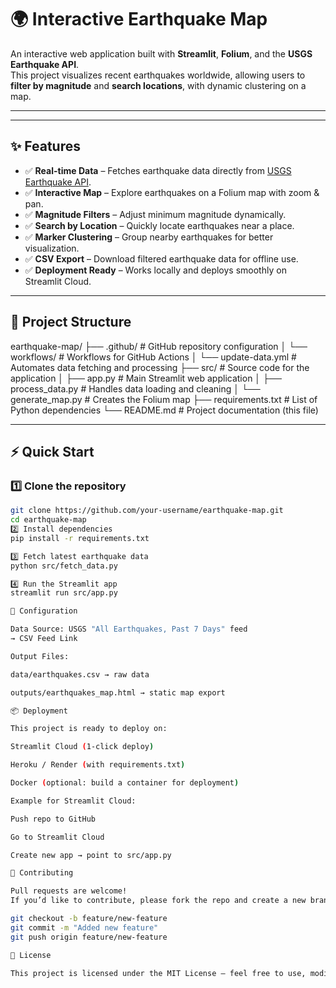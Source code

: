 # 🌍 Interactive Earthquake Map

An interactive web application built with **Streamlit**, **Folium**, and the **USGS Earthquake API**.  
This project visualizes recent earthquakes worldwide, allowing users to **filter by magnitude** and **search locations**, with dynamic clustering on a map.  

---

---

## ✨ Features

- ✅ **Real-time Data** – Fetches earthquake data directly from [USGS Earthquake API](https://earthquake.usgs.gov/).
- ✅ **Interactive Map** – Explore earthquakes on a Folium map with zoom & pan.
- ✅ **Magnitude Filters** – Adjust minimum magnitude dynamically.
- ✅ **Search by Location** – Quickly locate earthquakes near a place.
- ✅ **Marker Clustering** – Group nearby earthquakes for better visualization.
- ✅ **CSV Export** – Download filtered earthquake data for offline use.
- ✅ **Deployment Ready** – Works locally and deploys smoothly on Streamlit Cloud.

---

## 📂 Project Structure

earthquake-map/
├── .github/                      # GitHub repository configuration
│   └── workflows/                # Workflows for GitHub Actions
│       └── update-data.yml       # Automates data fetching and processing
├── src/                          # Source code for the application
│   ├── app.py                    # Main Streamlit web application
│   ├── process_data.py           # Handles data loading and cleaning
│   └── generate_map.py           # Creates the Folium map
├── requirements.txt              # List of Python dependencies
└── README.md                     # Project documentation (this file)



---

## ⚡ Quick Start

### 1️⃣ Clone the repository
```bash
git clone https://github.com/your-username/earthquake-map.git
cd earthquake-map
2️⃣ Install dependencies
pip install -r requirements.txt

3️⃣ Fetch latest earthquake data
python src/fetch_data.py

4️⃣ Run the Streamlit app
streamlit run src/app.py

🔧 Configuration

Data Source: USGS "All Earthquakes, Past 7 Days" feed
→ CSV Feed Link

Output Files:

data/earthquakes.csv → raw data

outputs/earthquakes_map.html → static map export

📦 Deployment

This project is ready to deploy on:

Streamlit Cloud (1-click deploy)

Heroku / Render (with requirements.txt)

Docker (optional: build a container for deployment)

Example for Streamlit Cloud:

Push repo to GitHub

Go to Streamlit Cloud

Create new app → point to src/app.py

🤝 Contributing

Pull requests are welcome!
If you’d like to contribute, please fork the repo and create a new branch:

git checkout -b feature/new-feature
git commit -m "Added new feature"
git push origin feature/new-feature

📜 License

This project is licensed under the MIT License – feel free to use, modify, and distribute.


